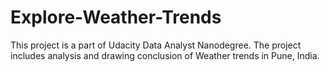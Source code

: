 # Explore-Weather-Trends
This project is a part of Udacity Data Analyst Nanodegree. The project includes analysis and drawing conclusion of Weather trends in Pune, India.
